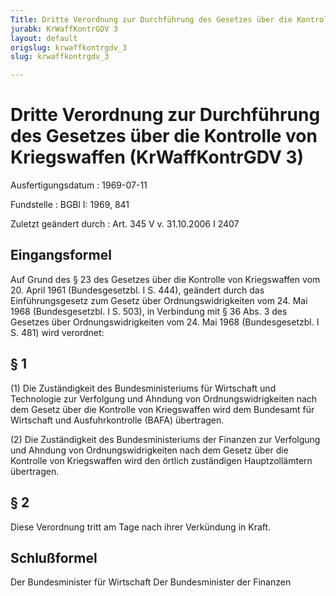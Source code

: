 ```yaml
---
Title: Dritte Verordnung zur Durchführung des Gesetzes über die Kontrolle von Kriegswaffen
jurabk: KrWaffKontrGDV 3
layout: default
origslug: krwaffkontrgdv_3
slug: krwaffkontrgdv_3

---
```


# Dritte Verordnung zur Durchführung des Gesetzes über die Kontrolle von Kriegswaffen (KrWaffKontrGDV 3)

Ausfertigungsdatum
:   1969-07-11

Fundstelle
:   BGBl I: 1969, 841

Zuletzt geändert durch
:   Art. 345 V v. 31.10.2006 I 2407


## Eingangsformel

Auf Grund des § 23 des Gesetzes über die Kontrolle von Kriegswaffen
vom 20. April 1961 (Bundesgesetzbl. I S. 444), geändert durch das
Einführungsgesetz zum Gesetz über Ordnungswidrigkeiten vom 24. Mai
1968 (Bundesgesetzbl. I S. 503), in Verbindung mit § 36 Abs. 3 des
Gesetzes über Ordnungswidrigkeiten vom 24. Mai 1968 (Bundesgesetzbl. I
S. 481) wird verordnet:


## § 1

(1) Die Zuständigkeit des Bundesministeriums für Wirtschaft und
Technologie zur Verfolgung und Ahndung von Ordnungswidrigkeiten nach
dem Gesetz über die Kontrolle von Kriegswaffen wird dem Bundesamt für
Wirtschaft und Ausfuhrkontrolle (BAFA) übertragen.

(2) Die Zuständigkeit des Bundesministeriums der Finanzen zur
Verfolgung und Ahndung von Ordnungswidrigkeiten nach dem Gesetz über
die Kontrolle von Kriegswaffen wird den örtlich zuständigen
Hauptzollämtern übertragen.


## § 2

Diese Verordnung tritt am Tage nach ihrer Verkündung in Kraft.


## Schlußformel

Der Bundesminister für Wirtschaft
Der Bundesminister der Finanzen

